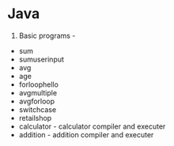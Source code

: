 # Java

1) Basic programs - 
* sum
* sumuserinput
* avg
* age
* forloophello
* avgmultiple
* avgforloop
* switchcase
* retailshop
* calculator - calculator compiler and executer
* addition - addition compiler and executer

